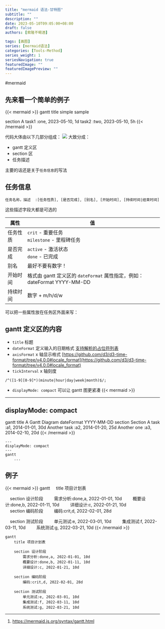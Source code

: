 ```yaml
---
title: "mermaid 语法-甘特图"
subtitle: ""
description: ""
date: 2023-05-10T09:05:00+08:00
draft: false
authors: [索隆不喝酒]

tags: [画图]
series: [mermaid语法]
categories: [Tools-Method]
series_weight: 1
seriesNavigation: true
featuredImage: ""
featuredImagePreview: ""
---
```

<!--more-->
#mermaid 

## 先来看一个简单的例子

{{< mermaid >}}
gantt
title simple sample

section A 
task1 :one, 2023-05-10, 1d
task2 :two, 2023-05-10, 5h
{{< /mermaid >}}

代码大体由以下几部分组成：
![](images/posts/Pasted%20image%2020230510100550.png)
大致分成：
- gantt 定义区
- section 区
- 任务描述

主要的话还是关于`任务信息`的写法

## 任务信息

```
任务名称，描述  :[任务性质], [是否完成], [别名], [开始时间], [持续时间|结束时间]
```

这些描述字段大都是可选的

|属性|值|
|---|---|
|任务性质|`crit` - 重要任务<br>`milestone` - 里程碑任务|
|是否完成|`active` - 激活状态<br>`done` - 已完成|
|别名|最好不要有数字！|
|开始时间|格式由 gantt 定义区的 `dateFormat` 属性指定，例如：dateFormat YYYY-MM-DD|
|持续时间|数字 + m/h/d/w|


可以把一些属性放在任务区外面来写：


## gantt 定义区的内容

- `title` 标题
- `dateFormat` 定义输入的日期格式
[支持解析的占位符列表](https://dayjs.gitee.io/docs/zh-CN/parse/string-format)
- `axisFormat` x 轴显示格式
[https://github.com/d3/d3-time-format/tree/v4.0.0#locale_format](https://github.com/d3/d3-time-format/tree/v4.0.0#locale_format)
- `tickInterval` x 轴刻度
```
/^([1-9][0-9]*)(minute|hour|day|week|month)$/;
```
- `displayMode: compact`
可以让 gantt 图更紧凑
{{< mermaid >}}
--- 
displayMode: compact 
---
gantt 
title A Gantt Diagram 
dateFormat YYYY-MM-DD 
section Section A 
task :a1, 2014-01-01, 30d 
Another task :a2, 2014-01-20, 25d 
Another one :a3, 2014-02-10, 20d
{{< /mermaid >}}

```
--- 
displayMode: compact 
---
gantt
	...
```

## 例子

{{< mermaid >}}
gantt
    title 项目计划表

    section 设计阶段
        需求分析:done,a, 2022-01-01, 10d
        概要设计:done,b, 2022-01-11, 10d
        详细设计:c, 2022-01-21, 10d
        
    section 编码阶段
        编码:crit,d, 2022-02-01, 28d

    section 测试阶段
        单元测试:e, 2022-03-01, 10d
        集成测试:f, 2022-03-11, 10d
        系统测试:g, 2022-03-21, 10d
{{< /mermaid >}}

```
gantt
    title 项目计划表

    section 设计阶段
        需求分析:done,a, 2022-01-01, 10d
        概要设计:done,b, 2022-01-11, 10d
        详细设计:c, 2022-01-21, 10d
        
    section 编码阶段
        编码:crit,d, 2022-02-01, 28d

    section 测试阶段
        单元测试:e, 2022-03-01, 10d
        集成测试:f, 2022-03-11, 10d
        系统测试:g, 2022-03-21, 10d
```

---
1. https://mermaid.js.org/syntax/gantt.html